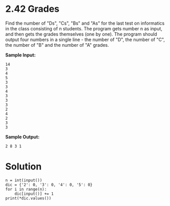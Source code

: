 # 2.42 Grades

Find the number of "Ds", "Cs", "Bs" and "As" for the last test on informatics in the class consisting of n students. The program gets number n as input, and then gets the grades themselves (one by one). The program should output four numbers in a single line - the number of "D", the number of "C", the number of "B" and the number of "A" grades.

**Sample Input:**
```
14
3
4
5
3
3
4
3
3
3
2
4
2
3
3
```
**Sample Output:**
```
2 8 3 1
```
# Solution
```
n = int(input())
dic = {'2': 0, '3': 0, '4': 0, '5': 0}
for i in range(n):
    dic[input()] += 1
print(*dic.values())
```